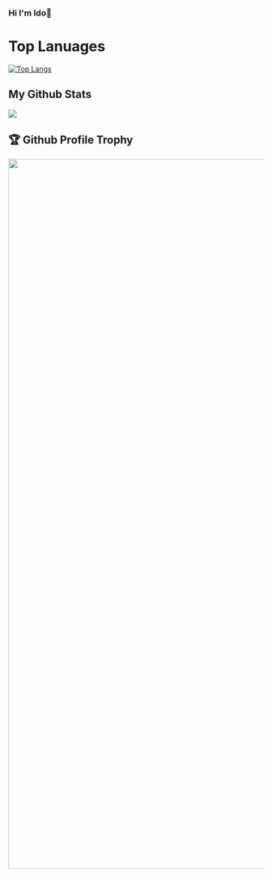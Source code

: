 ### Hi I'm Ido👋

# Top Lanuages

[![Top Langs](https://github-readme-stats.vercel.app/api/top-langs/?username=ido-nasi&theme=radical&layout=compact)](https://github.com/ido-nasi/github-readme-stats)

## My Github Stats

<img src="https://github-readme-stats.vercel.app/api?username=ido-nasi&show_icons=true&theme=gotham&&count_private=true&include_all_commits=true"/>

<a><h2>🏆 Github Profile Trophy</h2></a>
<a>
  <img width=1400 src="https://github-profile-trophy.vercel.app/?username=ido-nasi&column=8&theme=gruvbox&no-frame=true"/>
</a>

<!--
**ido-nasi/ido-nasi** is a ✨ _special_ ✨ repository because its `README.md` (this file) appears on your GitHub profile.

Here are some ideas to get you started:

- 🔭 I’m currently working on ...
- 🌱 I’m currently learning ...
- 👯 I’m looking to collaborate on ...
- 🤔 I’m looking for help with ...
- 💬 Ask me about ...
- 📫 How to reach me: ...
- 😄 Pronouns: ...
- ⚡ Fun fact: ...
-->
